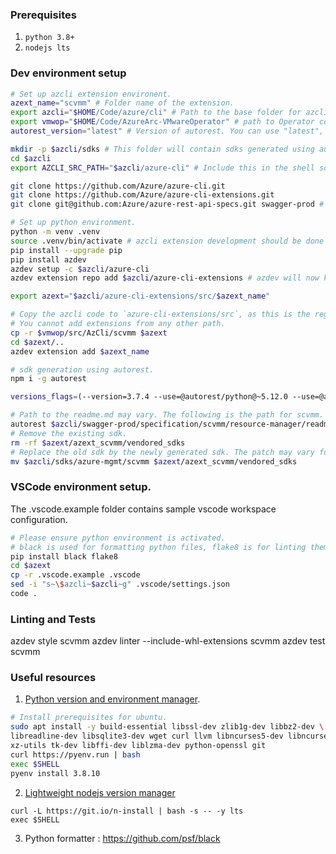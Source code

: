 ### Prerequisites

1. `python 3.8+`
2. `nodejs lts`

### Dev environment setup

```bash
# Set up azcli extension environent.
azext_name="scvmm" # Folder name of the extension.
export azcli="$HOME/Code/azure/cli" # Path to the base folder for azcli development.
export vmwop="$HOME/Code/AzureArc-VMwareOperator" # path to Operator code.
autorest_version="latest" # Version of autorest. You can use "latest", but make sure it works.

mkdir -p $azcli/sdks # This folder will contain sdks generated using autorest,
cd $azcli
export AZCLI_SRC_PATH="$azcli/azure-cli" # Include this in the shell source like ~/.bashrc or ~/.zshrc

git clone https://github.com/Azure/azure-cli.git
git clone https://github.com/Azure/azure-cli-extensions.git
git clone git@github.com:Azure/azure-rest-api-specs.git swagger-prod # Contains the swagger

# Set up python environment.
python -m venv .venv
source .venv/bin/activate # azcli extension development should be done under some virtual environment.
pip install --upgrade pip
pip install azdev
azdev setup -c $azcli/azure-cli
azdev extension repo add $azcli/azure-cli-extensions # azdev will now know that this folder contains source code for extensions under development.

export azext="$azcli/azure-cli-extensions/src/$azext_name"

# Copy the azcli code to `azure-cli-extensions/src`, as this is the registered path for all azcli extensions.
# You cannot add extensions from any other path.
cp -r $vmwop/src/AzCli/scvmm $azext
cd $azext/..
azdev extension add $azext_name

# sdk generation using autorest.
npm i -g autorest

versions_flags=(--version=3.7.4 --use=@autorest/python@~5.12.0 --use=@autorest/modelerfour@~4.19.3)

# Path to the readme.md may vary. The following is the path for scvmm.
autorest $azcli/swagger-prod/specification/scvmm/resource-manager/readme.md --track2 --python --python-sdks-folder=$azcli/sdks --python-mode=update "${versions_flags[@]}"
# Remove the existing sdk.
rm -rf $azext/azext_scvmm/vendored_sdks
# Replace the old sdk by the newly generated sdk. The patch may vary for other extensions.
mv $azcli/sdks/azure-mgmt/scvmm $azext/azext_scvmm/vendored_sdks
```

### VSCode environment setup.

The .vscode.example folder contains sample vscode workspace configuration.

```bash
# Please ensure python environment is activated.
# black is used for formatting python files, flake8 is for linting them.
pip install black flake8
cd $azext
cp -r .vscode.example .vscode
sed -i "s~\$azcli~$azcli~g" .vscode/settings.json
code .
```

### Linting and Tests

azdev style scvmm
azdev linter --include-whl-extensions scvmm
azdev test scvmm

### Useful resources

1. [Python version and environment manager](https://github.com/pyenv/pyenv-installer).

```bash
# Install prerequisites for ubuntu.
sudo apt install -y build-essential libssl-dev zlib1g-dev libbz2-dev \
libreadline-dev libsqlite3-dev wget curl llvm libncurses5-dev libncursesw5-dev \
xz-utils tk-dev libffi-dev liblzma-dev python-openssl git
curl https://pyenv.run | bash
exec $SHELL
pyenv install 3.8.10
```

2. [Lightweight nodejs version manager](https://github.com/mklement0/n-install)

```
curl -L https://git.io/n-install | bash -s -- -y lts
exec $SHELL
```

3. Python formatter : https://github.com/psf/black
